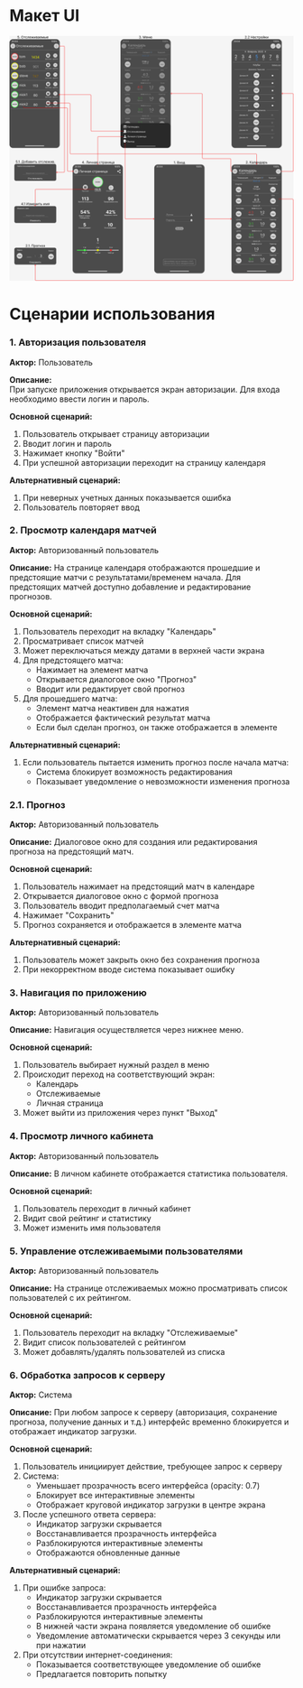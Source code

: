 # Макет UI
![ui_mockup](https://github.com/moevm/adfmp1h25-sport/blob/main/assets/ui_mockup.png?)

# Сценарии использования

### 1. Авторизация пользователя
**Актор:** Пользователь

**Описание:**  
При запуске приложения открывается экран авторизации. Для входа необходимо ввести логин и пароль.

**Основной сценарий:**
1. Пользователь открывает страницу авторизации
2. Вводит логин и пароль
3. Нажимает кнопку "Войти"
4. При успешной авторизации переходит на страницу календаря

**Альтернативный сценарий:**
1. При неверных учетных данных показывается ошибка
2. Пользователь повторяет ввод

### 2. Просмотр календаря матчей
**Актор:** Авторизованный пользователь

**Описание:**
На странице календаря отображаются прошедшие и предстоящие матчи с результатами/временем начала. Для предстоящих матчей доступно добавление и редактирование прогнозов.

**Основной сценарий:**
1. Пользователь переходит на вкладку "Календарь"
2. Просматривает список матчей
3. Может переключаться между датами в верхней части экрана
4. Для предстоящего матча:
   - Нажимает на элемент матча
   - Открывается диалоговое окно "Прогноз"
   - Вводит или редактирует свой прогноз
5. Для прошедшего матча:
   - Элемент матча неактивен для нажатия
   - Отображается фактический результат матча
   - Если был сделан прогноз, он также отображается в элементе

**Альтернативный сценарий:**
1. Если пользователь пытается изменить прогноз после начала матча:
   - Система блокирует возможность редактирования
   - Показывает уведомление о невозможности изменения прогноза

### 2.1. Прогноз
**Актор:** Авторизованный пользователь

**Описание:**
Диалоговое окно для создания или редактирования прогноза на предстоящий матч.

**Основной сценарий:**
1. Пользователь нажимает на предстоящий матч в календаре
2. Открывается диалоговое окно с формой прогноза
3. Пользователь вводит предполагаемый счет матча
4. Нажимает "Сохранить"
5. Прогноз сохраняется и отображается в элементе матча

**Альтернативный сценарий:**
1. Пользователь может закрыть окно без сохранения прогноза
2. При некорректном вводе система показывает ошибку

### 3. Навигация по приложению
**Актор:** Авторизованный пользователь

**Описание:**
Навигация осуществляется через нижнее меню.

**Основной сценарий:**
1. Пользователь выбирает нужный раздел в меню
2. Происходит переход на соответствующий экран:
   - Календарь
   - Отслеживаемые
   - Личная страница
3. Может выйти из приложения через пункт "Выход"

### 4. Просмотр личного кабинета
**Актор:** Авторизованный пользователь

**Описание:**
В личном кабинете отображается статистика пользователя.

**Основной сценарий:**
1. Пользователь переходит в личный кабинет
2. Видит свой рейтинг и статистику
3. Может изменить имя пользователя

### 5. Управление отслеживаемыми пользователями
**Актор:** Авторизованный пользователь

**Описание:**
На странице отслеживаемых можно просматривать список пользователей с их рейтингом.

**Основной сценарий:**
1. Пользователь переходит на вкладку "Отслеживаемые"
2. Видит список пользователей с рейтингом
3. Может добавлять/удалять пользователей из списка

### 6. Обработка запросов к серверу
**Актор:** Система

**Описание:**
При любом запросе к серверу (авторизация, сохранение прогноза, получение данных и т.д.) интерфейс временно блокируется и отображает индикатор загрузки.

**Основной сценарий:**
1. Пользователь инициирует действие, требующее запрос к серверу
2. Система:
   - Уменьшает прозрачность всего интерфейса (opacity: 0.7)
   - Блокирует все интерактивные элементы
   - Отображает круговой индикатор загрузки в центре экрана
3. После успешного ответа сервера:
   - Индикатор загрузки скрывается
   - Восстанавливается прозрачность интерфейса
   - Разблокируются интерактивные элементы
   - Отображаются обновленные данные

**Альтернативный сценарий:**
1. При ошибке запроса:
   - Индикатор загрузки скрывается
   - Восстанавливается прозрачность интерфейса
   - Разблокируются интерактивные элементы
   - В нижней части экрана появляется уведомление об ошибке
   - Уведомление автоматически скрывается через 3 секунды или при нажатии
2. При отсутствии интернет-соединения:
   - Показывается соответствующее уведомление об ошибке
   - Предлагается повторить попытку